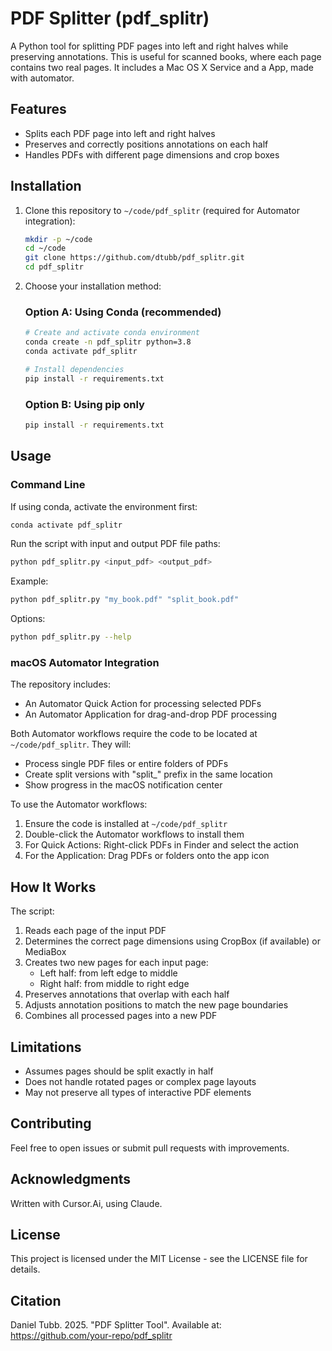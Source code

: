 # PDF Splitter (pdf_splitr)

A Python tool for splitting PDF pages into left and right halves while preserving annotations. This is useful for scanned books, where each page contains two real pages. It includes a Mac OS X Service and a App, made with automator.

## Features

- Splits each PDF page into left and right halves
- Preserves and correctly positions annotations on each half
- Handles PDFs with different page dimensions and crop boxes

## Installation

1. Clone this repository to `~/code/pdf_splitr` (required for Automator integration):
   ```bash
   mkdir -p ~/code
   cd ~/code
   git clone https://github.com/dtubb/pdf_splitr.git
   cd pdf_splitr
   ```

2. Choose your installation method:

   ### Option A: Using Conda (recommended)
   ```bash
   # Create and activate conda environment
   conda create -n pdf_splitr python=3.8
   conda activate pdf_splitr
   
   # Install dependencies
   pip install -r requirements.txt
   ```

   ### Option B: Using pip only
   ```bash
   pip install -r requirements.txt
   ```

## Usage

### Command Line

If using conda, activate the environment first:
```bash
conda activate pdf_splitr
```

Run the script with input and output PDF file paths:
```bash
python pdf_splitr.py <input_pdf> <output_pdf>
```

Example:
```bash
python pdf_splitr.py "my_book.pdf" "split_book.pdf"
```

Options:
```bash
python pdf_splitr.py --help
```

### macOS Automator Integration

The repository includes:
- An Automator Quick Action for processing selected PDFs
- An Automator Application for drag-and-drop PDF processing

Both Automator workflows require the code to be located at `~/code/pdf_splitr`. They will:
- Process single PDF files or entire folders of PDFs
- Create split versions with "split_" prefix in the same location
- Show progress in the macOS notification center

To use the Automator workflows:
1. Ensure the code is installed at `~/code/pdf_splitr`
2. Double-click the Automator workflows to install them
3. For Quick Actions: Right-click PDFs in Finder and select the action
4. For the Application: Drag PDFs or folders onto the app icon

## How It Works

The script:
1. Reads each page of the input PDF
2. Determines the correct page dimensions using CropBox (if available) or MediaBox
3. Creates two new pages for each input page:
   - Left half: from left edge to middle
   - Right half: from middle to right edge
4. Preserves annotations that overlap with each half
5. Adjusts annotation positions to match the new page boundaries
6. Combines all processed pages into a new PDF

## Limitations

- Assumes pages should be split exactly in half
- Does not handle rotated pages or complex page layouts
- May not preserve all types of interactive PDF elements

## Contributing

Feel free to open issues or submit pull requests with improvements.

## Acknowledgments

Written with Cursor.Ai, using Claude.

## License

This project is licensed under the MIT License - see the LICENSE file for details.

## Citation


Daniel Tubb. 2025. "PDF Splitter Tool". Available at: https://github.com/your-repo/pdf_splitr

